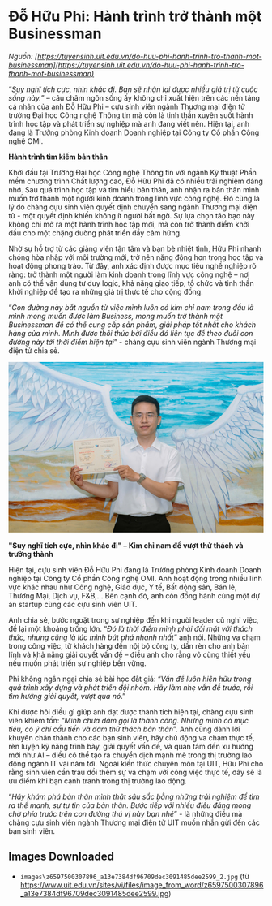 # Đỗ Hữu Phi: Hành trình trở thành một Businessman

_Nguồn: [https://tuyensinh.uit.edu.vn/do-huu-phi-hanh-trinh-tro-thanh-mot-businessman](https://tuyensinh.uit.edu.vn/do-huu-phi-hanh-trinh-tro-thanh-mot-businessman)_

“*Suy nghĩ tích cực, nhìn khác đi. Bạn sẽ nhận lại được nhiều giá trị từ cuộc sống này.*” – câu châm ngôn sống ấy không chỉ xuất hiện trên các nền tảng cá nhân của anh Đỗ Hữu Phi – cựu sinh viên ngành Thương mại điện tử trường Đại học Công nghệ Thông tin mà còn là tinh thần xuyên suốt hành trình học tập và phát triển sự nghiệp mà anh đang viết nên. Hiện tại, anh đang là Trưởng phòng Kinh doanh Doanh nghiệp tại Công ty Cổ phần Công nghệ OMI.

**Hành trình tìm kiếm bản thân**

Khởi đầu tại Trường Đại học Công nghệ Thông tin với ngành Kỹ thuật Phần mềm chương trình Chất lượng cao, Đỗ Hữu Phi đã có nhiều trải nghiệm đáng nhớ. Sau quá trình học tập và tìm hiểu bản thân, anh nhận ra bản thân mình muốn trở thành một người kinh doanh trong lĩnh vực công nghệ. Đó cũng là lý do chàng cựu sinh viên quyết định chuyển sang ngành Thương mại điện tử - một quyết định khiến không ít người bất ngờ. Sự lựa chọn táo bạo này không chỉ mở ra một hành trình học tập mới, mà còn trở thành điểm khởi đầu cho một chặng đường phát triển đầy cảm hứng. 

Nhờ sự hỗ trợ từ các giảng viên tận tâm và bạn bè nhiệt tình, Hữu Phi nhanh chóng hòa nhập với môi trường mới, trở nên năng động hơn trong học tập và hoạt động phong trào. Từ đây, anh xác định được mục tiêu nghề nghiệp rõ ràng: trở thành một người làm kinh doanh trong lĩnh vực công nghệ – nơi anh có thể vận dụng tư duy logic, khả năng giao tiếp, tổ chức và tinh thần khởi nghiệp để tạo ra những giá trị thực tế cho cộng đồng. 

“*Con đường này bắt nguồn từ việc mình luôn có kim chỉ nam trong đầu là mình mong muốn được làm Business, mong muốn trở thành một Businessman để có thể cung cấp sản phẩm, giải pháp tốt nhất cho khách hàng của mình. Mình được thôi thúc bởi điều đó liên tục để theo đuổi con đường này tới thời điểm hiện tại*” - chàng cựu sinh viên ngành Thương mại điện tử chia sẻ.

![](images\z6597500307896_a13e7384df96709dec3091485dee2599_2.jpg)

**"Suy nghĩ tích cực, nhìn khác đi" – Kim chỉ nam để vượt thử thách và trưởng thành**

Hiện tại, cựu sinh viên Đỗ Hữu Phi đang là Trưởng phòng Kinh doanh Doanh nghiệp tại Công ty Cổ phần Công nghệ OMI. Anh hoạt động trong nhiều lĩnh vực khác nhau như Công nghệ, Giáo dục, Y tế, Bất động sản, Bán lẻ, Thương Mại, Dịch vụ, F&B,... Bên cạnh đó, anh còn đồng hành cùng một dự án startup cùng các cựu sinh viên UIT.

Anh chia sẻ, bước ngoặt trong sự nghiệp đến khi người leader cũ nghỉ việc, để lại một khoảng trống lớn. “*Đó là thời điểm mình phải đối mặt với thách thức, nhưng cũng là lúc mình bứt phá nhanh nhất*” anh nói. Những va chạm trong công việc, từ khách hàng đến nội bộ công ty, dần rèn cho anh bản lĩnh và khả năng giải quyết vấn đề – điều anh cho rằng vô cùng thiết yếu nếu muốn phát triển sự nghiệp bền vững.

Phi không ngần ngại chia sẻ bài học đắt giá: “*Vấn đề luôn hiện hữu trong quá trình xây dựng và phát triển đội nhóm. Hãy làm nhẹ vấn đề trước, rồi tìm hướng giải quyết, vượt qua nó*.”

Khi được hỏi điều gì giúp anh đạt được thành tích hiện tại, chàng cựu sinh viên khiêm tốn: “*Mình chưa dám gọi là thành công. Nhưng mình có mục tiêu, có ý chí cầu tiến và dám thử thách bản thân*”. Anh cũng dành lời khuyên chân thành cho các bạn sinh viên, hãy chủ động va chạm thực tế, rèn luyện kỹ năng trình bày, giải quyết vấn đề, và quan tâm đến xu hướng mới như AI – điều có thể tạo ra chuyển dịch mạnh mẽ trong thị trường lao động ngành IT vài năm tới. Ngoài kiến thức chuyên môn tại UIT, Hữu Phi cho rằng sinh viên cần trau dồi thêm sự va chạm với công việc thực tế, đây sẽ là ưu điểm khi bạn cạnh tranh trong thị trường lao động. 

“*Hãy khám phá bản thân mình thật sâu sắc bằng những trải nghiệm để tìm ra thế mạnh, sự tự tin của bản thân. Bước tiếp với nhiều điều đáng mong chờ phía trước trên con đường thú vị này bạn nhé*” - là những điều mà chàng cựu sinh viên ngành Thương mại điện tử UIT muốn nhắn gửi đến các bạn sinh viên.

## Images Downloaded

- `images\z6597500307896_a13e7384df96709dec3091485dee2599_2.jpg` (từ https://www.uit.edu.vn/sites/vi/files/image_from_word/z6597500307896_a13e7384df96709dec3091485dee2599.jpg)
